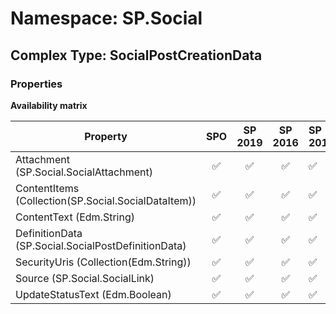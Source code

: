 # Namespace: SP.Social

## Complex Type: SocialPostCreationData

### Properties

**Availability matrix**

Property | SPO | SP 2019 | SP 2016 | SP 2013
----------|:---:|:-------:|:-------:|:-------
Attachment (SP.Social.SocialAttachment) | ✅ | ✅ | ✅ | ✅
ContentItems (Collection(SP.Social.SocialDataItem)) | ✅ | ✅ | ✅ | ✅
ContentText (Edm.String) | ✅ | ✅ | ✅ | ✅
DefinitionData (SP.Social.SocialPostDefinitionData) | ✅ | ✅ | ✅ | ✅
SecurityUris (Collection(Edm.String)) | ✅ | ✅ | ✅ | ✅
Source (SP.Social.SocialLink) | ✅ | ✅ | ✅ | ✅
UpdateStatusText (Edm.Boolean) | ✅ | ✅ | ✅ | ✅